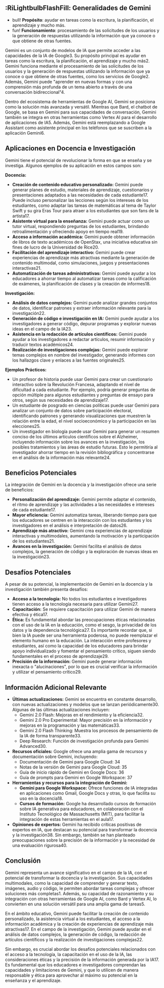 ## :RiLightbulbFlashFill: Generalidades de Gemini

- bull! **Propósito**: ayudar en tareas como la escritura, la planificación, el aprendizaje y mucho más.
- fun! **Funcionamiento**: procesamiento de las solicitudes de los usuarios y la generación de respuestas utilizando la información que ya conoce o que obtiene de otras fuentes.

Gemini es un conjunto de modelos de IA que permite acceder a las capacidades de la IA de Google3. Su propósito principal es ayudar en tareas como la escritura, la planificación, el aprendizaje y mucho más2. Gemini funciona mediante el procesamiento de las solicitudes de los usuarios y la generación de respuestas utilizando la información que ya conoce o que obtiene de otras fuentes, como los servicios de Google2. Además, Gemini puede "aprender en nuevas formas y con una comprensión más profunda de un tema abierto a través de una conversación bidireccional"4.

Dentro del ecosistema de herramientas de Google AI, Gemini se posiciona como la solución más avanzada y versátil. Mientras que Bard, el chatbot de Google, se basa en Gemini para sus capacidades de conversación, Gemini también se integra en otras herramientas como Vertex AI para el desarrollo de aplicaciones de IA5. Además, Gemini está reemplazando a Google Assistant como asistente principal en los teléfonos que se suscriben a la aplicación Gemini6.


## Aplicaciones en Docencia e Investigación

Gemini tiene el potencial de revolucionar la forma en que se enseña y se investiga. Algunos ejemplos de su aplicación en estos campos son:

**Docencia:**

- **Creación de contenido educativo personalizado:** Gemini puede generar planes de estudio, materiales de aprendizaje, cuestionarios y presentaciones adaptados a las necesidades de cada estudiante17. Puede incluso personalizar las lecciones según los intereses de los estudiantes, como adaptar las tareas de matemáticas al tema de Taylor Swift y su gira Eras Tour para atraer a los estudiantes que son fans de la artista17.
- **Asistente virtual para la enseñanza:** Gemini puede actuar como un tutor virtual, respondiendo preguntas de los estudiantes, brindando retroalimentación y ofreciendo apoyo en tiempo real19.
- **Acceso a información académica:** Gemini puede obtener información de libros de texto académicos de OpenStax, una iniciativa educativa sin fines de lucro de la Universidad de Rice20.
- **Facilitación del aprendizaje interactivo:** Gemini puede crear experiencias de aprendizaje más atractivas mediante la generación de contenido multimodal, como simulaciones, juegos y presentaciones interactivas21.
- **Automatización de tareas administrativas:** Gemini puede ayudar a los educadores a ahorrar tiempo al automatizar tareas como la calificación de exámenes, la planificación de clases y la creación de informes18.

**Investigación:**

- **Análisis de datos complejos:** Gemini puede analizar grandes conjuntos de datos, identificar patrones y extraer información relevante para la investigación22.
- **Generación de código e investigación en IA:** Gemini puede ayudar a los investigadores a generar código, depurar programas y explorar nuevas ideas en el campo de la IA23.
- **Asistencia en la redacción de artículos científicos:** Gemini puede ayudar a los investigadores a redactar artículos, resumir información y traducir textos académicos24.
- **Realización de investigaciones complejas:** Gemini puede explorar temas complejos en nombre del investigador, generando informes con los hallazgos clave y enlaces a las fuentes originales25.

**Ejemplos Prácticos:**

- Un profesor de historia puede usar Gemini para crear un cuestionario interactivo sobre la Revolución Francesa, adaptando el nivel de dificultad a cada estudiante. Por ejemplo, podría generar preguntas de opción múltiple para algunos estudiantes y preguntas de ensayo para otros, según sus necesidades de aprendizaje17.
- Un estudiante de posgrado en ciencias políticas puede usar Gemini para analizar un conjunto de datos sobre participación electoral, identificando patrones y generando visualizaciones que muestren la relación entre la edad, el nivel socioeconómico y la participación en las elecciones25.
- Un investigador en biología puede usar Gemini para generar un resumen conciso de los últimos artículos científicos sobre el Alzheimer, incluyendo información sobre los avances en la investigación, los posibles tratamientos y las áreas de estudio futuras. Esto le permitiría al investigador ahorrar tiempo en la revisión bibliográfica y concentrarse en el análisis de la información más relevante24.

## Beneficios Potenciales

La integración de Gemini en la docencia y la investigación ofrece una serie de beneficios:

- **Personalización del aprendizaje:** Gemini permite adaptar el contenido, el ritmo de aprendizaje y las actividades a las necesidades e intereses de cada estudiante17.
- **Mayor eficiencia:** Gemini automatiza tareas, liberando tiempo para que los educadores se centren en la interacción con los estudiantes y los investigadores en el análisis e interpretación de datos26.
- **Aprendizaje más atractivo:** Gemini crea experiencias de aprendizaje interactivas y multimodales, aumentando la motivación y la participación de los estudiantes21.
- **Avances en la investigación:** Gemini facilita el análisis de datos complejos, la generación de código y la exploración de nuevas ideas en la investigación23.

## Desafíos Potenciales

A pesar de su potencial, la implementación de Gemini en la docencia y la investigación también presenta desafíos:

- **Acceso a la tecnología:** No todos los estudiantes e investigadores tienen acceso a la tecnología necesaria para utilizar Gemini27.
- **Capacitación:** Se requiere capacitación para utilizar Gemini de manera efectiva y ética17.
- **Ética:** Es fundamental abordar las preocupaciones éticas relacionadas con el uso de la IA en la educación, como el sesgo, la privacidad de los datos y la dependencia tecnológica27. Es importante recordar que, si bien la IA puede ser una herramienta poderosa, no puede reemplazar el elemento humano en la educación. La interacción entre profesores y estudiantes, así como la capacidad de los educadores para brindar apoyo individualizado y fomentar el pensamiento crítico, siguen siendo fundamentales en el proceso de aprendizaje29.
- **Precisión de la información:** Gemini puede generar información inexacta o "alucinaciones", por lo que es crucial verificar la información y utilizar el pensamiento crítico29.

## Información Adicional Relevante

- **Últimas actualizaciones:** Gemini se encuentra en constante desarrollo, con nuevas actualizaciones y modelos que se lanzan periódicamente30. Algunas de las últimas actualizaciones incluyen:
    - Gemini 2.0 Flash: Mejoras en el rendimiento y la eficiencia32.
    - Gemini 2.0 Pro Experimental: Mayor precisión en la información y mejoras en la programación y las matemáticas33.
    - Gemini 2.0 Flash Thinking: Muestra los procesos de pensamiento de la IA de forma transparente33.
    - Deep Research: Función de investigación profunda para Gemini Advanced30.
- **Recursos oficiales:** Google ofrece una amplia gama de recursos y documentación sobre Gemini, incluyendo:
    - Documentación de Gemini para Google Cloud: 34
    - Notas de la versión de Gemini para Google Cloud: 35
    - Guía de inicio rápido de Gemini en Google Docs: 36
    - Guía de prompts para Gemini en Google Workspace: 37
- **Herramientas y recursos para la integración de Gemini:**
    - **Gemini para Google Workspace:** Ofrece funciones de IA integradas en aplicaciones como Gmail, Google Docs y otras, lo que facilita su uso en la docencia18.
    - **Cursos de formación:** Google ha desarrollado cursos de formación sobre IA generativa para educadores, en colaboración con el Instituto Tecnológico de Massachusetts (MIT), para facilitar la integración de estas herramientas en el aula17.
- **Opiniones de expertos:** Gemini ha recibido críticas positivas de expertos en IA, que destacan su potencial para transformar la docencia y la investigación38. Sin embargo, también se han planteado preocupaciones sobre la precisión de la información y la necesidad de una evaluación rigurosa40.

## Conclusión

Gemini representa un avance significativo en el campo de la IA, con el potencial de transformar la docencia y la investigación. Sus capacidades multimodales, como la capacidad de comprender y generar texto, imágenes, audio y código, le permiten abordar tareas complejas y ofrecer soluciones más completas1. Además, su capacidad de razonamiento y su integración con otras herramientas de Google AI, como Bard y Vertex AI, lo convierten en una solución versátil para una amplia gama de tareas5.

En el ámbito educativo, Gemini puede facilitar la creación de contenido personalizado, la asistencia virtual a los estudiantes, el acceso a la información académica y la creación de experiencias de aprendizaje más atractivas17. En el campo de la investigación, Gemini puede ayudar en el análisis de datos complejos, la generación de código, la redacción de artículos científicos y la realización de investigaciones complejas22.

Sin embargo, es crucial abordar los desafíos potenciales relacionados con el acceso a la tecnología, la capacitación en el uso de la IA, las consideraciones éticas y la precisión de la información generada por la IA17. Es fundamental que los educadores e investigadores comprendan las capacidades y limitaciones de Gemini, y que lo utilicen de manera responsable y ética para aprovechar al máximo su potencial en la enseñanza y el aprendizaje.